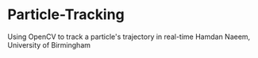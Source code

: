 # Particle-Tracking
Using OpenCV to track a particle's trajectory in real-time
Hamdan Naeem, University of Birmingham
